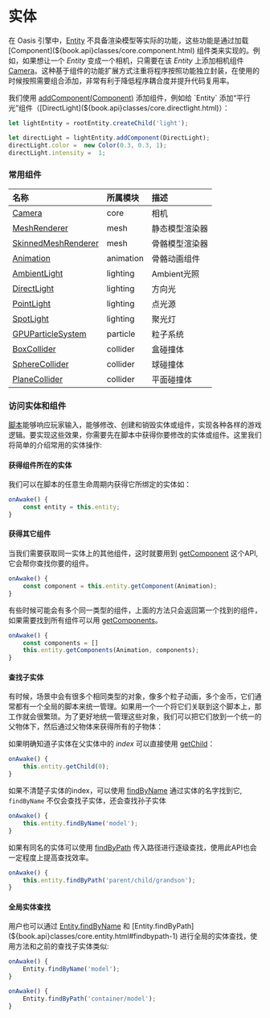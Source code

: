 # 实体

在 Oasis 引擎中，[Entity](${book.api}classes/core.entity.html) 不具备渲染模型等实际的功能，这些功能是通过加载 [Component](${book.api}classes/core.component.html) 组件类来实现的。例如，如果想让一个 *Entity* 变成一个相机，只需要在该 *Entity* 上添加相机组件 [Camera](${book.api}classes/core.camera.html)。这种基于组件的功能扩展方式注重将程序按照功能独立封装，在使用的时候按照需要组合添加，非常有利于降低程序耦合度并提升代码复用率。


我们使用 [addComponent(Component)](${book.api}classes/core.entity.html#addcomponent) 添加组件，例如给 `Entity` 添加“平行光”组件（[DirectLight](${book.api}classes/core.directlight.html)）：


```typescript
let lightEntity = rootEntity.createChild('light');

let directLight = lightEntity.addComponent(DirectLight);
directLight.color =  new Color(0.3, 0.3, 1);
directLight.intensity =  1;
```


### 常用组件
| 名称 | 所属模块 | 描述 |
| :--- | :--- | :--- |
| [Camera](${book.api}classes/core.camera.html) | core | 相机 |
| [MeshRenderer](${book.api}classes/core.meshrenderer.html) | mesh | 静态模型渲染器 |
| [SkinnedMeshRenderer](${book.api}classes/core.skinnedmeshrenderer.html) | mesh | 骨骼模型渲染器 |
| [Animation](${book.api}classes/core.animation.html) | animation | 骨骼动画组件 |
| [AmbientLight](${book.api}classes/core.ambientlight.html) | lighting | Ambient光照 |
| [DirectLight](${book.api}classes/core.directlight.html) | lighting | 方向光 |
| [PointLight](${book.api}classes/core.pointlight.html) | lighting | 点光源 |
| [SpotLight](${book.api}classes/core.spotlight.html) | lighting | 聚光灯 |
| [GPUParticleSystem](${book.api}classes/core.gpuparticlesystem.html) | particle | 粒子系统 |
| [BoxCollider](${book.api}classes/core.boxcollider.html) | collider | 盒碰撞体 |
| [SphereCollider](${book.api}classes/core.spherecollider.html) | collider | 球碰撞体 |
| [PlaneCollider](${book.api}classes/core.planecollider.html) | collider | 平面碰撞体 |



### 访问实体和组件

[脚本](${book.manual}component/script)能够响应玩家输入，能够修改、创建和销毁实体或组件，实现各种各样的游戏逻辑。要实现这些效果，你需要先在脚本中获得你要修改的实体或组件。这里我们将简单的介绍常用的实体操作:

#### 获得组件所在的实体
我们可以在脚本的任意生命周期内获得它所绑定的实体如：
```typescript
onAwake() {
	const entity = this.entity;
}
```
#### 获得其它组件

当我们需要获取同一实体上的其他组件，这时就要用到 [getComponent](${book.api}classes/core.entity.html#getcomponent) 这个API, 它会帮你查找你要的组件。

```typescript
onAwake() {
	const component = this.entity.getComponent(Animation);
}
```

有些时候可能会有多个同一类型的组件，上面的方法只会返回第一个找到的组件，如果需要找到所有组件可以用 [getComponents](${book.api}classes/core.entity.html#getcomponents)。

```typescript
onAwake() {
 	const components = []
	this.entity.getComponents(Animation, components);
}
```

#### 查找子实体
有时候，场景中会有很多个相同类型的对象，像多个粒子动画，多个金币，它们通常都有一个全局的脚本来统一管理。如果用一个一个将它们关联到这个脚本上，那工作就会很繁琐。为了更好地统一管理这些对象，我们可以把它们放到一个统一的父物体下，然后通过父物体来获得所有的子物体：

如果明确知道子实体在父实体中的 *index* 可以直接使用 [getChild](${book.api}classes/core.entity.html#getchild)：          

```typescript
onAwake() {
	this.entity.getChild(0);
}
```

如果不清楚子实体的index，可以使用 [findByName](${book.api}classes/core.entity.html#findbyname) 通过实体的名字找到它, `findByName` 不仅会查找子实体，还会查找孙子实体

```typescript
onAwake() {
	this.entity.findByName('model');
}
```

如果有同名的实体可以使用 [findByPath](${book.api}classes/core.entity.html#findbypath) 传入路径进行逐级查找，使用此API也会一定程度上提高查找效率。

```typescript
onAwake() {
	this.entity.findByPath('parent/child/grandson');
}
```

#### 全局实体查找

用户也可以通过 [Entity.findByName](${book.api}classes/core.entity.html#findbyname-1) 和 [Entity.findByPath](${book.api}classes/core.entity.html#findbypath-1) 进行全局的实体查找，使用方法和之前的查找子实体类似:

```typescript
onAwake() {
	Entity.findByName('model');
}
```
```typescript
onAwake() {
	Entity.findByPath('container/model');
}
```


